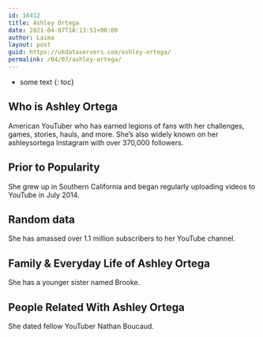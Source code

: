 ```yaml
---
id: 16412
title: Ashley Ortega
date: 2021-04-07T18:13:51+00:00
author: Laima
layout: post
guid: https://ukdataservers.com/ashley-ortega/
permalink: /04/07/ashley-ortega/
---
```


* some text
{: toc}


## Who is Ashley Ortega
                  
                  
                  
American YouTuber who has earned legions of fans with her challenges, games, stories, hauls, and more. She&#8217;s also widely known on her ashleysortega Instagram with over 370,000 followers.
                  
              
            
              
            
                
                
                
## Prior to Popularity
                  
                  
                  
She grew up in Southern California and began regularly uploading videos to YouTube in July 2014.
                  
              
            
              
            
                
                
                
## Random data
                  
                  
                  
She has amassed over 1.1 million subscribers to her YouTube channel.
                  
              
            
              
            
                
                
                
## Family & Everyday Life of Ashley Ortega
                  
                  
                  
She has a younger sister named Brooke. 
                  
              
            
              
            
                
                
                
## People Related With Ashley Ortega
                  
                  
                  
She dated fellow YouTuber Nathan Boucaud. 
                  
              
            
              
            
                
              
            
              
              
            
            
              
            
          
          
          